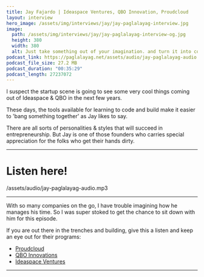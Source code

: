 ```yaml
---
title: Jay Fajardo | Ideaspace Ventures, QBO Innovation, Proudcloud
layout: interview
hero_image: /assets/img/interviews/jay/jay-paglalayag-interview.jpg
image:
  path: /assets/img/interviews/jay/jay-paglalayag-interview-og.jpg
  height: 380
  width: 380
  alt: Just take something out of your imagination. and turn it into code.
podcast_link: https://paglalayag.net/assets/audio/jay-paglalayag-audio.mp3
podcast_file_size: 27.2 MB
podcast_duration: "00:35:29"
podcast_length: 27237072
---
```


I suspect the startup scene is going to see some very cool things coming out of Ideaspace & QBO in the next few years.

These days, the tools available for learning to code and build make it easier to 'bang something together' as Jay likes to say.

There are all sorts of personalities & styles that will succeed in entrepreneurship.  But Jay is one of those founders who carries special appreciation for the folks who get their hands dirty.


-----------------

# Listen here!

/assets/audio/jay-paglalayag-audio.mp3

-----------------

With so many companies on the go, I have trouble imagining how he manages his time.  So I was super stoked to get the chance to sit down with him for this episode.

If you are out there in the trenches and building, give this a listen and keep an eye out for their programs:

 - [Proudcloud](https://www.proudcloud.io/)
 - [QBO Innovations](https://www.qbo.com.ph/)
 - [Ideaspace Ventures](https://www.ideaspace.vc/)

-----------------
